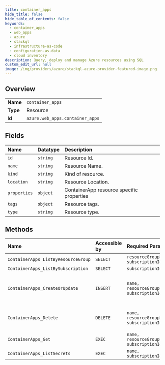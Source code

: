 ```yaml
---
title: container_apps
hide_title: false
hide_table_of_contents: false
keywords:
  - container_apps
  - web_apps
  - azure    
  - stackql
  - infrastructure-as-code
  - configuration-as-data
  - cloud inventory
description: Query, deploy and manage Azure resources using SQL
custom_edit_url: null
image: /img/providers/azure/stackql-azure-provider-featured-image.png
---
```

  
    

## Overview
<table><tbody>
<tr><td><b>Name</b></td><td><code>container_apps</code></td></tr>
<tr><td><b>Type</b></td><td>Resource</td></tr>
<tr><td><b>Id</b></td><td><code>azure.web_apps.container_apps</code></td></tr>
</tbody></table>

## Fields
| Name | Datatype | Description |
|:-----|:---------|:------------|
| `id` | `string` | Resource Id. |
| `name` | `string` | Resource Name. |
| `kind` | `string` | Kind of resource. |
| `location` | `string` | Resource Location. |
| `properties` | `object` | ContainerApp resource specific properties |
| `tags` | `object` | Resource tags. |
| `type` | `string` | Resource type. |
## Methods
| Name | Accessible by | Required Params | Description |
|:-----|:--------------|:----------------|:------------|
| `ContainerApps_ListByResourceGroup` | `SELECT` | `resourceGroupName, subscriptionId` |  |
| `ContainerApps_ListBySubscription` | `SELECT` | `subscriptionId` |  |
| `ContainerApps_CreateOrUpdate` | `INSERT` | `name, resourceGroupName, subscriptionId` | Description for Create or update a Container App. |
| `ContainerApps_Delete` | `DELETE` | `name, resourceGroupName, subscriptionId` | Description for Delete a Container App. |
| `ContainerApps_Get` | `EXEC` | `name, resourceGroupName, subscriptionId` |  |
| `ContainerApps_ListSecrets` | `EXEC` | `name, subscriptionId` |  |
